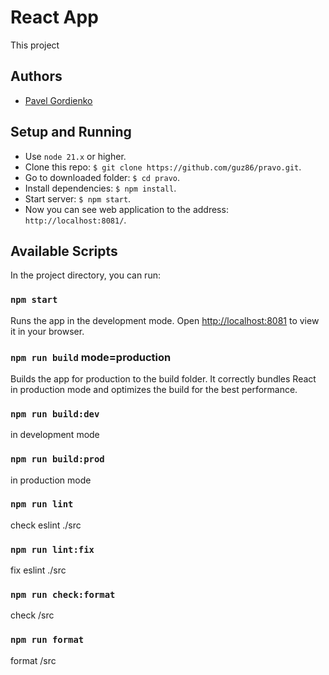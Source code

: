 # React App 

This project

## Authors
- [Pavel Gordienko](https://github.com/guz86)

## Setup and Running

- Use `node 21.x` or higher.
- Clone this repo: `$ git clone https://github.com/guz86/pravo.git`.
- Go to downloaded folder: `$ cd pravo`.
- Install dependencies: `$ npm install`.
- Start server: `$ npm start`.
- Now you can see web application to the address: `http://localhost:8081/`.

## Available Scripts

In the project directory, you can run:

### `npm start`

Runs the app in the development mode.
Open [http://localhost:8081](http://localhost:8081) to view it in your browser.

### `npm run build` mode=production

Builds the app for production to the build folder. It correctly bundles React in production mode and optimizes the build for the best performance.

### `npm run build:dev` 
in development mode

### `npm run build:prod`
in production mode

### `npm run lint`
check eslint ./src

### `npm run lint:fix`
fix eslint ./src

### `npm run check:format`
check /src

### `npm run format`
format /src

